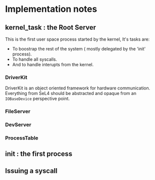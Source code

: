 # Implementation notes

## kernel_task : the Root Server
This is the first user space process started by the kernel, It's tasks are:

* To boostrap the rest of the system ( mostly delegated by the 'init' process).
* To handle all syscalls.
* And to handle interupts from the kernel.

### DriverKit
DriverKit is an object oriented framework for hardware communication. Everything from SeL4 should be abstracted and opaque from an `IOBaseDevice` perspective point.

### FileServer

### DevServer

### ProcessTable


## init : the first process


## Issuing a syscall